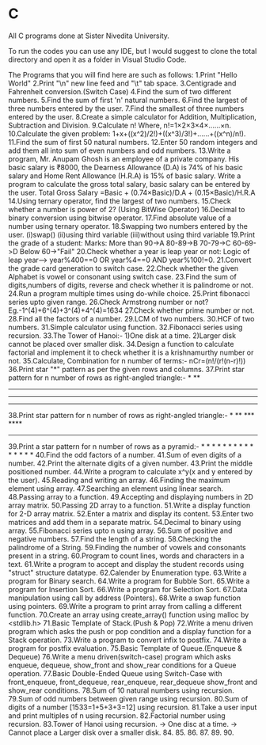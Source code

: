 # C
All C programs done at Sister Nivedita University.

To run the codes you can use any IDE, but I would suggest to clone the total directory and open it as a folder in Visual Studio Code.

The Programs that you will find here are such as follows:
1.Print "Hello World"
2.Print "\n" new line feed and "\t" tab space.
3.Centigrade and Fahrenheit conversion.(Switch Case)
4.Find the sum of two different numbers.
5.Find the sum of first 'n' natural numbers.
6.Find the largest of three numbers entered by the user.
7.Find the smallest of three numbers entered by the user. 
8.Create a simple calculator for Addition, Multiplication, Subtraction and Division. 
9.Calculate n! Where, n!=1×2×3×4×......×n.
10.Calculate the given problem: 1+x+((x^2)/2!)+((x^3)/3!)+......+((x^n)/n!).
11.Find the sum of first 50 natural numbers. 
12.Enter 50 random integers and add them all into sum of even numbers and odd numbers.
13.Write a program, Mr. Anupam Ghosh is an employee of a private company. His basic salary is ₹8000, the Dearness Allowance (D.A) is 74% of his basic salary and Home Rent Allowance (H.R.A) is 15% of basic salary. Write a program to calculate the gross total salary, basic salary can be entered by the user. 
        Total Gross Salary =Basic + (0.74×Basic)/D.A + (0.15×Basic)/H.R.A
14.Using ternary operator, find the largest of two numbers. 
15.Check whether a number is power of 2? (Using BitWise Operator)
16.Decimal to binary conversion using bitwise operator. 
17.Find absolute value of a number using ternary operator. 
18.Swapping two numbers entered by the user.
  (i)swap() (ii)using third variable (iii)without using third variable 
19.Print the grade of a student:
   Marks: More than 90->A
          80-89->B
          70-79->C
          60-69->D
          Below 60->"Fail"
20.Check whether a year is leap year or not: Logic of leap year--> year%400==0 OR year%4==0 AND year%100!=0.
21.Convert the grade card generation to switch case.
22.Check whether the given Alphabet is vowel or consonant using switch case.
23.Find the sum of digits,numbers of digits, reverse and check whether it is palindrome or not.
24.Run a program multiple times using do-while choice.
25.Print fibonacci series upto given range.
26.Check Armstrong number or not? Eg.-1^(4)+6^(4)+3^(4)+4^(4)=1634
27.Check whether prime number or not.
28.Find all the factors of a number.
29.LCM of two numbers.
30.HCF of two numbers.
31.Simple calculator using function. 
32.Fibonacci series using recursion. 
33.The Tower of Hanoi:-
   1)One disk at a time.
   2)Larger disk cannot be placed over smaller disk.
34.Design a function to calculate factorial and implement it to check whether it is a krishnamurthy number or not.
35.Calculate, Combination for n number of terms:-
       nCr=(n!/(r!(n-r)!))
36.Print star "*" pattern as per the given rows and columns. 
37.Print star pattern for n number of rows as right-angled triangle:- 
   *
   **
   ***
   ****
   *****
38.Print star pattern for n number of rows as right-angled triangle:-
       *
      **
     ***
    ****
   *****
39.Print a star pattern for n number of rows as a pyramid:- 
        *
       * *
      * * *
     * * * *
    * * * * *
40.Find the odd factors of a number.
41.Sum of even digits of a number.
42.Print the alternate digits of a given number.
43.Print the middle positioned number.
44.Write a program to calculate x^y(x and y entered by the user).
45.Reading and writing an array. 
46.Finding the maximum element using array.
47.Searching an element using linear search. 
48.Passing array to a function. 
49.Accepting and displaying numbers in 2D array matrix.
50.Passing 2D array to a function. 
51.Write a display function for 2-D array matrix.
52.Enter a matrix and display its content. 
53.Enter two matrices and add them in a separate matrix. 
54.Decimal to binary using array.
55.Fibonacci series upto n using array.
56.Sum of positive and negative numbers.
57.Find the length of a string. 
58.Checking the palindrome of a String. 
59.Finding the number of vowels and consonants present in a string.
60.Program to count lines, words and characters in a text.
61.Write a program to accept and display the student records using "struct" structure datatype. 
62.Calender by Enumeration type.
63.Write a program for Binary search.
64.Write a program for Bubble Sort.
65.Write a program for Insertion Sort.
66.Write a program for Selection Sort.
67.Data manipulation using call by address (Pointers).
68.Write a swap function using pointers.
69.Write a program to print array from calling a different function. 
70.Create an array using create_array() function using malloc by <stdlib.h>
71.Basic Template of Stack.(Push & Pop)
72.Write a menu driven program which asks the push or pop condition and a display function for a Stack operation. 
73.Write a program to convert infix to postfix.
74.Write a program for postfix evaluation. 
75.Basic Template of Queue.(Enqueue & Dequeue)
76.Write a menu driven(switch-case) program  which asks enqueue, dequeue, show_front and show_rear conditions for a Queue operation. 
77.Basic Double-Ended Queue using Switch-Case with front_enqueue, front_dequeue, rear_enqueue, rear_dequeue show_front and show_rear conditions. 
78.Sum of 10 natural numbers using recursion. 
79.Sum of odd numbers between given range using recursion. 
80.Sum of digits of a number [1533=1+5+3+3=12] using recursion. 
81.Take a user input and print multiples of n using recursion. 
82.Factorial number using recursion. 
83.Tower of Hanoi using recursion. 
   -> One disc at a time.
   -> Cannot place a Larger disk over a smaller disk. 
84.
85.
86.
87.
89.
90.






